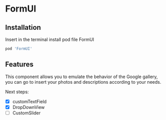 # FormUI

## Installation
Insert in the terminal install pod file FormUI
```bash
pod 'FormUI'
```
	
## Features
This component allows you to emulate the behavior of the Google gallery, you can go to insert your photos and descriptions according to your needs.

Next steps:
- [x] customTextField
- [x] DropDownView
- [ ] CustomSlider

